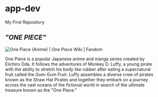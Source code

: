 # app-dev
My First Repository

<h2><strong><em>"ONE PIECE"</em></strong></h2>

<img src="https://static.wikia.nocookie.net/onepiece/images/8/87/One_Piece_Anime_Logo.png/revision/latest?cb=20140921221019" alt="One Piece (Anime) | One Piece Wiki | Fandom"/>


One Piece is a popular Japanese anime and manga series created by Eiichiro Oda. It follows the adventures of Monkey D. Luffy, a young pirate with the ability to stretch his body like rubber after eating a supernatural fruit called the Gum-Gum Fruit. Luffy assembles a diverse crew of pirates known as the Straw Hat Pirates and together they embark on a journey across the vast oceans of the fictional world in search of the ultimate treasure known as the "One Piece."

